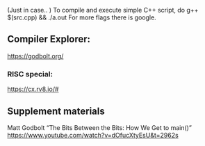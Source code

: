 (Just in case.. )
To compile and execute simple C++ script, do g++ $(src.cpp) && ./a.out
For more flags there is google. 


## Compiler Explorer:
https://godbolt.org/
### RISC special: 
https://cx.rv8.io/#


## Supplement materials
 Matt Godbolt “The Bits Between the Bits: How We Get to main()”
https://www.youtube.com/watch?v=dOfucXtyEsU&t=2962s
 
